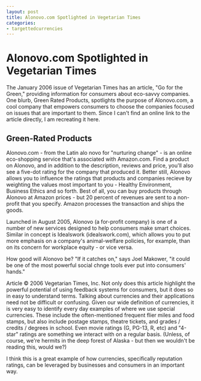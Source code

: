 ```yaml
---
layout: post
title: Alonovo.com Spotlighted in Vegetarian Times
categories:
- targettedcurrencies
---
```

# Alonovo.com Spotlighted in Vegetarian Times

The January 2006 issue of Vegetarian Times has an article, "Go for the Green," providing information for consumers about eco-savvy companies. One blurb, Green Rated Products, spotlights the purpose of Alonovo.com, a cool company that empowers consumers to choose the companies focused on issues that are important to them. Since I can't find an online link to the article directly, I am recreating it here.

## Green-Rated Products

Alonovo.com - from the Latin alo novo for "nurturing change" - is an online eco-shopping service that's associated with Amazon.com. Find a product on Alonovo, and in addition to the description, reviews and price, you'll also see a five-dot rating for the company that produced it. Better still, Alonovo allows you to influence the ratings that products and companies recieve by weighting the values most important to you - Healthy Environment, Business Ethics and so forth. Best of all, you can buy products through Alonovo at Amazon prices - but 20 percent of revenues are sent to a non-profit that you specify. Amazon processes the transaction and ships the goods.

Launched in August 2005, Alonovo (a for-profit company) is one of a number of new services designed to help consumers make smart choices. Similar in concept is Idealswork (idealswork.com), which allows you to put more emphasis on a company's animal-welfare policies, for example, than on its concern for workplace equity - or vice versa.

How good will Alonovo be? "If it catches on," says Joel Makower, "it could be one of the most powerful social chnge tools ever put into consumers' hands."

Article © 2006 Vegetarian Times, Inc.
Not only does this article highlight the powerful potential of using feedback systems for consumers, but it does so in easy to understand terms. Talking about currencies and their applications need not be difficult or confusing. Given our wide definition of currencies, it is very easy to identify every day examples of where we use special currencies. These include the often-mentioned frequent flier miles and food stamps, but also include postage stamps, theatre tickets, and grades / credits / degrees in school. Even movie ratings (G, PG-13, R, etc) and "4-star" ratings are something we interact with on a regular basis. (Unless, of course, we're hermits in the deep forest of Alaska - but then we wouldn't be reading this, would we?)

I think this is a great example of how currencies, specifically reputation ratings, can be leveraged by businesses and consumers in an important way.
